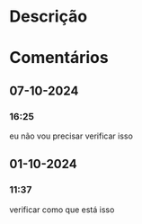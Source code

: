 # Descrição


# Comentários
## 07-10-2024
### 16:25
eu não vou precisar verificar isso 
## 01-10-2024
### 11:37
verificar como que está isso
